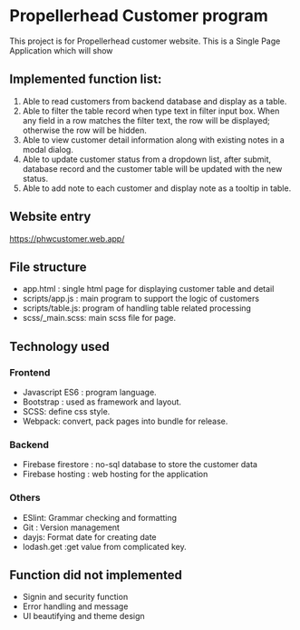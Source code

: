 # Propellerhead Customer program

This project is for Propellerhead customer website. This is a Single Page Application which will show

## Implemented function list:
1. Able to read customers from backend database and display as a table.
2. Able to filter the table record when type text in filter input box. When any field in a row matches the filter text, the row will be displayed; otherwise the row will be hidden.
3. Able to view customer detail information along with existing notes in a modal dialog.
4. Able to update customer status from a dropdown list, after submit, database record and the customer table will be updated with the new status. 
5. Able to add note to each customer and display note as a tooltip in table. 

## Website entry 
https://phwcustomer.web.app/

## File structure 
* app.html : single html page for displaying customer table and detail
* scripts/app.js : main program to support the logic of customers
* scripts/table.js: program of handling table related processing
* scss/_main.scss: main scss file for page.

## Technology used
### Frontend
* Javascript ES6 : program language.
* Bootstrap : used as framework and layout.
* SCSS: define css style.
* Webpack: convert, pack pages into bundle for release.

### Backend
* Firebase firestore : no-sql database to store the customer data
* Firebase hosting : web hosting for the application

### Others
* ESlint: Grammar checking and formatting 
* Git : Version management
* dayjs: Format date for creating date
* lodash.get :get value from complicated key. 

## Function did not implemented

* Signin and security function 
* Error handling and message
* UI beautifying and theme design

